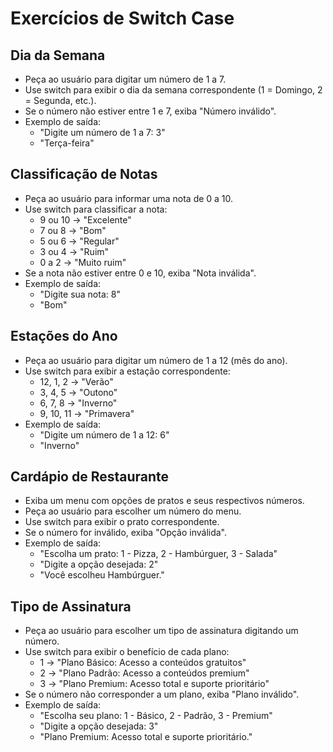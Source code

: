 # Exercícios de Switch Case

## Dia da Semana
  - Peça ao usuário para digitar um número de 1 a 7.
  - Use switch para exibir o dia da semana correspondente (1 = Domingo, 2 = Segunda, etc.).
  - Se o número não estiver entre 1 e 7, exiba "Número inválido".
  - Exemplo de saída:
    - "Digite um número de 1 a 7: 3"
    - "Terça-feira"

## Classificação de Notas
  - Peça ao usuário para informar uma nota de 0 a 10.
  - Use switch para classificar a nota:
    - 9 ou 10 → "Excelente"
    - 7 ou 8 → "Bom"
    - 5 ou 6 → "Regular"
    - 3 ou 4 → "Ruim"
    - 0 a 2 → "Muito ruim"
  - Se a nota não estiver entre 0 e 10, exiba "Nota inválida".
  - Exemplo de saída:
    - "Digite sua nota: 8"
    - "Bom"

## Estações do Ano
  - Peça ao usuário para digitar um número de 1 a 12 (mês do ano).
  - Use switch para exibir a estação correspondente:
    - 12, 1, 2 → "Verão"
    - 3, 4, 5 → "Outono"
    - 6, 7, 8 → "Inverno"
    - 9, 10, 11 → "Primavera"
  - Exemplo de saída:
    - "Digite um número de 1 a 12: 6"
    - "Inverno"

## Cardápio de Restaurante
  - Exiba um menu com opções de pratos e seus respectivos números.
  - Peça ao usuário para escolher um número do menu.
  - Use switch para exibir o prato correspondente.
  - Se o número for inválido, exiba "Opção inválida".
  - Exemplo de saída:
    - "Escolha um prato: 1 - Pizza, 2 - Hambúrguer, 3 - Salada"
    - "Digite a opção desejada: 2"
    - "Você escolheu Hambúrguer."

## Tipo de Assinatura
  - Peça ao usuário para escolher um tipo de assinatura digitando um número.
  - Use switch para exibir o benefício de cada plano:
    - 1 → "Plano Básico: Acesso a conteúdos gratuitos"
    - 2 → "Plano Padrão: Acesso a conteúdos premium"
    - 3 → "Plano Premium: Acesso total e suporte prioritário"
  - Se o número não corresponder a um plano, exiba "Plano inválido".
  - Exemplo de saída:
    - "Escolha seu plano: 1 - Básico, 2 - Padrão, 3 - Premium"
    - "Digite a opção desejada: 3"
    - "Plano Premium: Acesso total e suporte prioritário."
